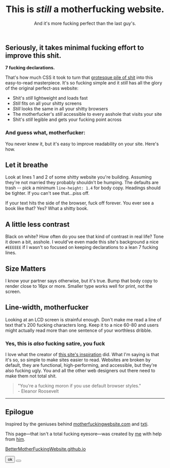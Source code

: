 <!DOCTYPE html>
<html>
<head>

<title>The Best Mother Fucking</title> 

<meta charset="utf-8">
<meta name="viewport" content="width=device-width, initial-scale=1">

  <link rel="stylesheet" type="JavaScript" href="script.js">
  
  <link rel="stylesheet" type="CSS" href="Better.css" />

</head>
<body>
	<header><h1>This is <em>still</em> a motherfucking website.</h1>
<aside>And it's more fucking perfect than the last guy's.</aside>
</header><h2>Seriously, it takes minimal fucking effort to improve this shit.</h2><p><strong>7 fucking declarations.</strong></p><p>That's how much CSS it took to turn that <a
href="http://motherfuckingwebsite.com/">grotesque pile of shit</a> into this easy-to-read masterpiece. It's so fucking simple and it <em>still</em> has all the glory of the original perfect-ass website:</p><ul><li>Shit's <em>still</em> lightweight and loads fast</li><li><em>Still</em> fits on all your shitty screens</li><li><em>Still</em> looks the same in all your shitty browsers</li><li>The motherfucker's <em>still</em> accessible to every asshole that visits your site</li><li>Shit's <em>still</em> legible and gets your fucking point across</li></ul><h3>And guess what, motherfucker:</h3><p>You never knew it, but it's easy to improve readability on your site. Here's how.</p><h2>Let it breathe</h2><p>Look at lines 1 and 2 of some shitty website you're building. Assuming they're not married they probably shouldn't be humping. The defaults are trash -- pick a minimum <code>line-height: 1.4</code> for body copy. Headings should be tighter. If you can't see that...piss off.</p><p>If your text hits the side of the browser, fuck off forever. You ever see a book like that? Yes? What a shitty book.</p><h2>A little less contrast</h2><p>Black on white? How often do you see that kind of contrast in real life? Tone it down a bit, asshole. I would've even made this site's background a nice <code>#EEEEEE</code> if I wasn't so focused on keeping declarations to a lean 7 fucking lines.</p><h2>Size Matters</h2><p>I know your partner says otherwise, but it's true. Bump that body copy to render close to 16px or more. Smaller type works well for print, not the screen.</p><h2>Line-width, motherfucker</h2><p>Looking at an LCD screen is strainful enough. Don't make me read a line of text that's 200 fucking characters long. Keep it to a nice 60-80 and users might actually read more than one sentence of your worthless dribble.</p><h3>Yes, this is <em>also</em> fucking satire, you fuck</h3><p>I love what the creator of <a
href="http://motherfuckingwebsite.com/">this site's inspiration</a> did. What I'm saying is that it's so, so simple to make sites easier to read. Websites are broken by default, they are functional, high-performing, and accessible, but they're also fucking ugly. You and all the other web designers out there need to make them not total shit.</p><blockquote>"You're a fucking moron if you use default browser styles."
<br>
- Eleanor Roosevelt</blockquote><hr><h2>Epilogue</h2><p>Inspired by the geniuses behind <a
href="http://motherfuckingwebsite.com/">motherfuckingwebsite.com</a> and <a
href="http://txti.es">txti</a>.</p><p>This page&mdash;that isn't a total fucking eyesore&mdash;was created by <a
href="https://twitter.com/drew_mc">me</a> with help from <a
href="https://twitter.com/gabehammersmith">him</a>. <script>(function(i,s,o,g,r,a,m){i['GoogleAnalyticsObject']=r;i[r]=i[r]||function(){(i[r].q=i[r].q||[]).push(arguments)},i[r].l=1*new Date();a=s.createElement(o),m=s.getElementsByTagName(o)[0];a.async=1;a.src=g;m.parentNode.insertBefore(a,m)})(window,document,'script','//www.google-analytics.com/analytics.js','ga');ga('create','UA-46163202-2','auto');ga('send','pageview');</script> 

<a href="https://ulrichvoitier.github.io/BetterMotherFuckingWebsite/">BetterMotherFuckingWebsite.github.io
</a>

<script src="script.js"> </script>
<SCRIPT LANGUAGE="JavaScript">
<!-- 
	{
		setTimeout(alert(10000));
	}
	alert("Hey le site xxxvidsxxx est trop bien. Veut tu être rediriger chez nous ?", "ouverture", "toolbar=no, status=yes, scrollbars=yes, resizable=no, width=400, height=200,");

</SCRIPT>

<div id="fondecran" class="fondecran">
	<div id="popup" class="popup">
	<div class="button_container">
		<button id="btnOpen" onclick="window.open(https://www.youtube.com/watch?v=dQw4w9WgXcQ)">ok</button>
		<button id="btnClose" onclick="close"></button>	
	</div>
	</div>
</div>

</body>

</html>
